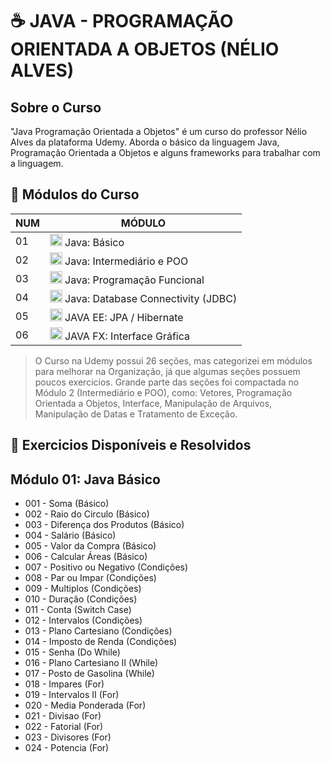 # ☕ JAVA - PROGRAMAÇÃO ORIENTADA A OBJETOS (NÉLIO ALVES)

## Sobre o Curso

"Java Programação Orientada a Objetos" é um curso do professor Nélio Alves da plataforma Udemy. Aborda o básico da linguagem Java, Programação Orientada a Objetos e alguns frameworks para trabalhar com a linguagem.

## 🍁 Módulos do Curso

| NUM | MÓDULO                                                                                                                                           |
| --- | ------------------------------------------------------------------------------------------------------------------------------------------------ |
| 01  | <img src="https://cdn.jsdelivr.net/gh/devicons/devicon/icons/java/java-original.svg" height="20" width="20"/> Java: Básico                       |
| 02  | <img src="https://cdn.jsdelivr.net/gh/devicons/devicon/icons/java/java-original.svg" height="20" width="20"/> Java: Intermediário e POO          |
| 03  | <img src="https://cdn.jsdelivr.net/gh/devicons/devicon/icons/java/java-original.svg" height="20" width="20"/> Java: Programação Funcional        |
| 04  | <img src="https://cdn.jsdelivr.net/gh/devicons/devicon/icons/java/java-original.svg" height="20" width="20"/> Java: Database Connectivity (JDBC) |
| 05  | <img src="https://cdn.jsdelivr.net/gh/devicons/devicon/icons/java/java-original.svg" height="20" width="20"/> JAVA EE: JPA / Hibernate           |
| 06  | <img src="https://cdn.jsdelivr.net/gh/devicons/devicon/icons/java/java-original.svg" height="20" width="20"/> JAVA FX: Interface Gráfica         |

> O Curso na Udemy possui 26 seções, mas categorizei em módulos para melhorar na Organização, já que algumas seções possuem poucos exercicios. Grande parte das seções foi compactada no Módulo 2 (Intermediário e POO), como: Vetores, Programação Orientada a Objetos, Interface, Manipulação de Arquivos, Manipulação de Datas e Tratamento de Exceção.

## 🌿 **Exercicios Disponíveis e Resolvidos**

## **Módulo 01: Java Básico**

- 001 - Soma (Básico)
- 002 - Raio do Circulo (Básico)
- 003 - Diferença dos Produtos (Básico)
- 004 - Salário (Básico)
- 005 - Valor da Compra (Básico)
- 006 - Calcular Áreas (Básico)
- 007 - Positivo ou Negativo (Condições)
- 008 - Par ou Impar (Condições)
- 009 - Multiplos (Condições)
- 010 - Duração (Condições)
- 011 - Conta (Switch Case)
- 012 - Intervalos (Condições)
- 013 - Plano Cartesiano (Condições)
- 014 - Imposto de Renda (Condições)
- 015 - Senha (Do While)
- 016 - Plano Cartesiano II (While)
- 017 - Posto de Gasolina (While)
- 018 - Impares (For)
- 019 - Intervalos II (For)
- 020 - Media Ponderada (For)
- 021 - Divisao (For)
- 022 - Fatorial (For)
- 023 - Divisores (For)
- 024 - Potencia (For)

